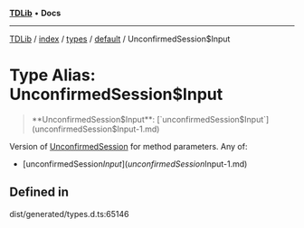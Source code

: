 [**TDLib**](../../../../../../README.md) • **Docs**

***

[TDLib](../../../../../../modules.md) / [index](../../../../../README.md) / [types](../../../README.md) / [default](../README.md) / UnconfirmedSession$Input

# Type Alias: UnconfirmedSession$Input

> **UnconfirmedSession$Input**: [`unconfirmedSession$Input`](unconfirmedSession$Input-1.md)

Version of [UnconfirmedSession](UnconfirmedSession.md) for method parameters.
Any of:
- [unconfirmedSession$Input](unconfirmedSession$Input-1.md)

## Defined in

dist/generated/types.d.ts:65146
